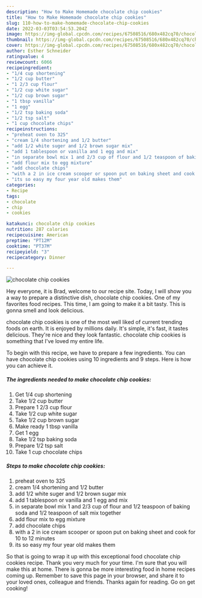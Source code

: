 ```yaml
---
description: "How to Make Homemade chocolate chip cookies"
title: "How to Make Homemade chocolate chip cookies"
slug: 110-how-to-make-homemade-chocolate-chip-cookies
date: 2022-03-03T03:54:53.204Z
image: https://img-global.cpcdn.com/recipes/67508516/680x482cq70/chocolate-chip-cookies-recipe-main-photo.jpg
thumbnail: https://img-global.cpcdn.com/recipes/67508516/680x482cq70/chocolate-chip-cookies-recipe-main-photo.jpg
cover: https://img-global.cpcdn.com/recipes/67508516/680x482cq70/chocolate-chip-cookies-recipe-main-photo.jpg
author: Esther Schneider
ratingvalue: 4
reviewcount: 6066
recipeingredient:
- "1/4 cup shortening"
- "1/2 cup butter"
- "1 2/3 cup flour"
- "1/2 cup white sugar"
- "1/2 cup brown sugar"
- "1 tbsp vanilla"
- "1 egg"
- "1/2 tsp baking soda"
- "1/2 tsp salt"
- "1 cup chocolate chips"
recipeinstructions:
- "preheat oven to 325"
- "cream 1/4 shortening and 1/2 butter"
- "add 1/2 white suger and 1/2 brown sugar mix"
- "add 1 tablespoon or vanilla and 1 egg and mix"
- "in separate bowl mix 1 and 2/3 cup of flour and 1/2 teaspoon of baking soda and 1/2 teaspoon of salt mix together"
- "add flour mix to egg mixture"
- "add chocolate chips"
- "with a 2 in ice cream scooper or spoon put on baking sheet and cook for 10 to 12 minutes"
- "its so easy my four year old makes them"
categories:
- Recipe
tags:
- chocolate
- chip
- cookies

katakunci: chocolate chip cookies 
nutrition: 287 calories
recipecuisine: American
preptime: "PT12M"
cooktime: "PT37M"
recipeyield: "3"
recipecategory: Dinner

---
```



![chocolate chip cookies](https://img-global.cpcdn.com/recipes/67508516/680x482cq70/chocolate-chip-cookies-recipe-main-photo.jpg)

Hey everyone, it is Brad, welcome to our recipe site. Today, I will show you a way to prepare a distinctive dish, chocolate chip cookies. One of my favorites food recipes. This time, I am going to make it a bit tasty. This is gonna smell and look delicious.



chocolate chip cookies is one of the most well liked of current trending foods on earth. It is enjoyed by millions daily. It's simple, it's fast, it tastes delicious. They're nice and they look fantastic. chocolate chip cookies is something that I've loved my entire life.


To begin with this recipe, we have to prepare a few ingredients. You can have chocolate chip cookies using 10 ingredients and 9 steps. Here is how you can achieve it.

<!--inarticleads1-->

##### The ingredients needed to make chocolate chip cookies:

1. Get 1/4 cup shortening
1. Take 1/2 cup butter
1. Prepare 1 2/3 cup flour
1. Take 1/2 cup white sugar
1. Take 1/2 cup brown sugar
1. Make ready 1 tbsp vanilla
1. Get 1 egg
1. Take 1/2 tsp baking soda
1. Prepare 1/2 tsp salt
1. Take 1 cup chocolate chips




<!--inarticleads2-->

##### Steps to make chocolate chip cookies:

1. preheat oven to 325
1. cream 1/4 shortening and 1/2 butter
1. add 1/2 white suger and 1/2 brown sugar mix
1. add 1 tablespoon or vanilla and 1 egg and mix
1. in separate bowl mix 1 and 2/3 cup of flour and 1/2 teaspoon of baking soda and 1/2 teaspoon of salt mix together
1. add flour mix to egg mixture
1. add chocolate chips
1. with a 2 in ice cream scooper or spoon put on baking sheet and cook for 10 to 12 minutes
1. its so easy my four year old makes them




So that is going to wrap it up with this exceptional food chocolate chip cookies recipe. Thank you very much for your time. I'm sure that you will make this at home. There is gonna be more interesting food in home recipes coming up. Remember to save this page in your browser, and share it to your loved ones, colleague and friends. Thanks again for reading. Go on get cooking!
